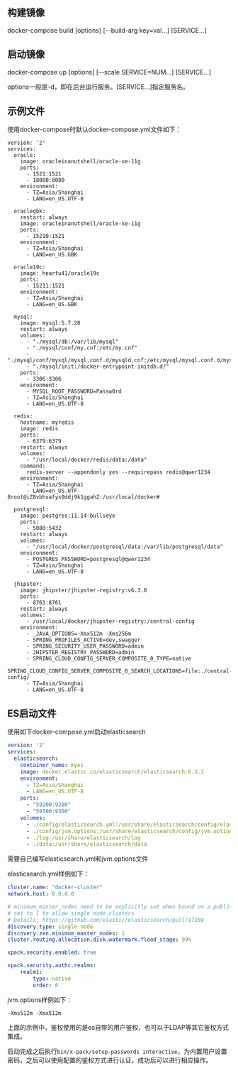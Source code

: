 ## 构建镜像

docker-compose build [options] [--build-arg key=val...] [SERVICE...]



## 启动镜像

docker-compose up [options] [--scale SERVICE=NUM...] [SERVICE...]

options一般是-d，即在后台运行服务。[SERVICE...]指定服务名。



## 示例文件

使用docker-compose时默认docker-compose.yml文件如下：

```
version: '2'
services: 
  oracle:
    image: oracleinanutshell/oracle-xe-11g
    ports:
      - 1521:1521
      - 18080:8080
    environment:
      - TZ=Asia/Shanghai
      - LANG=en_US.UTF-8
      
  oraclegbk:
    restart: always
    image: oracleinanutshell/oracle-xe-11g
    ports:
      - 15210:1521
    environment:
      - TZ=Asia/Shanghai
      - LANG=en_US.GBK

  oracle19c:
    image: heartu41/oracle19c
    ports:
      - 15211:1521
    environment:
      - TZ=Asia/Shanghai
      - LANG=en_US.GBK
      
  mysql:
    image: mysql:5.7.28
    restart: always
    volumes:
      - "./mysql/db:/var/lib/mysql"
      - "./mysql/conf/my.cnf:/etc/my.cnf"
      - "./mysql/conf/mysql/mysql.conf.d/mysqld.cnf:/etc/mysql/mysql.conf.d/mysqld.cnf"
      - "./mysql/init:/docker-entrypoint-initdb.d/"
    ports:
      - 3306:3306
    environment:
      - MYSQL_ROOT_PASSWORD=Passw0rd
      - TZ=Asia/Shanghai
      - LANG=en_US.UTF-8
      
  redis:
    hostname: myredis
    image: redis
    ports:
      - 6379:6379
    restart: always
    volumes:
      - "/usr/local/docker/redis/data:/data"
    command:
      redis-server --appendonly yes --requirepass redis@qwer1234
    environment:
      - TZ=Asia/Shanghai
      - LANG=en_US.UTF-8root@iZ8vbhxafys0ddj9k1ggahZ:/usr/local/docker#
      
  postgresql:
    image: postgres:11.14-bullseye
    ports:
      - 5080:5432
    restart: always
    volumes:
      - "/usr/local/docker/postgresql/data:/var/lib/postgresql/data"
    environment:
      - POSTGRES_PASSWORD=postgresql@qwer1234
      - TZ=Asia/Shanghai
      - LANG=en_US.UTF-8
  
  jhipster:
    image: jhipster/jhipster-registry:v6.3.0
    ports:
      - 8761:8761
    restart: always
    volumes:
      - /usr/local/docker/jhipster-registry:/central-config
    environment:
      - _JAVA_OPTIONS=-Xmx512m -Xms256m
      - SPRING_PROFILES_ACTIVE=dev,swagger
      - SPRING_SECURITY_USER_PASSWORD=admin
      - JHIPSTER_REGISTRY_PASSWORD=admin
      - SPRING_CLOUD_CONFIG_SERVER_COMPOSITE_0_TYPE=native
      - SPRING_CLOUD_CONFIG_SERVER_COMPOSITE_0_SEARCH_LOCATIONS=file:./central-config/
      - TZ=Asia/Shanghai
      - LANG=en_US.UTF-8
```



## ES启动文件

使用如下docker-compose.yml启动elasticsearch

```yaml
version: '2'
services:
  elasticsearch:
    container_name: myes
    image: docker.elastic.co/elasticsearch/elasticsearch:6.3.2
    environment:
      - TZ=Asia/Shanghai
      - LANG=en_US.UTF-8
    ports:
      - "59200:9200"
      - "59300:9300"
    volumes:
      - ./config/elasticsearch.yml:/usr/share/elasticsearch/config/elasticsearch.yml
      - ./config/jvm.options:/usr/share/elasticsearch/config/jvm.options
      - ./log:/usr/share/elasticsearch/log
      - ./data:/usr/share/elasticsearch/data
```

需要自己编写elasticsearch.yml和jvm.options文件

elasticsearch.yml样例如下：

```yaml
cluster.name: "docker-cluster"
network.host: 0.0.0.0

# minimum_master_nodes need to be explicitly set when bound on a public IP
# set to 1 to allow single node clusters
# Details: https://github.com/elastic/elasticsearch/pull/17288
discovery.type: single-node
discovery.zen.minimum_master_nodes: 1
cluster.routing.allocation.disk.watermark.flood_stage: 99%

xpack.security.enabled: true

xpack.security.authc.realms:
    realm1:
        type: native
        order: 0
```

jvm.options样例如下：

```
-Xms512m -Xmx512m
```



上面的示例中，鉴权使用的是es自带的用户鉴权，也可以于LDAP等其它鉴权方式集成。

启动完成之后执行`bin/x-pack/setup-passwords interactive`，为内置用户设置密码，之后可以使用配置的鉴权方式进行认证，成功后可以进行相应操作。
